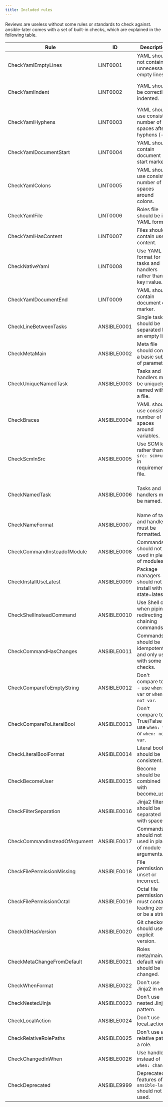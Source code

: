 ```yaml
---
title: Included rules
---
```


Reviews are useless without some rules or standards to check against. ansible-later comes with a set of built-in checks, which are explained in the following table.

| Rule                          | ID          | Description                                                       | Parameter                                                              |
| ----------------------------- | ----------- | ----------------------------------------------------------------- | ---------------------------------------------------------------------- |
| CheckYamlEmptyLines           | LINT0001    | YAML should not contain unnecessarily empty lines.                | {max: 1, max-start: 0, max-end: 1}                                     |
| CheckYamlIndent               | LINT0002    | YAML should be correctly indented.                                | {spaces: 2, check-multi-line-strings: false, indent-sequences: true}   |
| CheckYamlHyphens              | LINT0003    | YAML should use consistent number of spaces after hyphens (-).    | {max-spaces-after: 1}                                                  |
| CheckYamlDocumentStart        | LINT0004    | YAML should contain document start marker.                        | {document-start: {present: true}}                                      |
| CheckYamlColons               | LINT0005    | YAML should use consistent number of spaces around colons.        | {colons: {max-spaces-before: 0, max-spaces-after: 1}}                  |
| CheckYamlFile                 | LINT0006    | Roles file should be in YAML format.                              |                                                                        |
| CheckYamlHasContent           | LINT0007    | Files should contain useful content.                              |                                                                        |
| CheckNativeYaml               | LINT0008    | Use YAML format for tasks and handlers rather than key=value.     |                                                                        |
| CheckYamlDocumentEnd          | LINT0009    | YAML should contain document end marker.                          | {document-end: {present: true}}                                        |
| CheckLineBetweenTasks         | ANSIBLE0001 | Single tasks should be separated by an empty line.                |                                                                        |
| CheckMetaMain                 | ANSIBLE0002 | Meta file should contain a basic subset of parameters.            | author, description, min_ansible_version, platforms, dependencies      |
| CheckUniqueNamedTask          | ANSIBLE0003 | Tasks and handlers must be uniquely named within a file.          |                                                                        |
| CheckBraces                   | ANSIBLE0004 | YAML should use consistent number of spaces around variables.     | {double-braces: max-spaces-inside: 1, min-spaces-inside: 1}            |
| CheckScmInSrc                 | ANSIBLE0005 | Use SCM key rather than `src: scm+url` in requirements file.      |                                                                        |
| CheckNamedTask                | ANSIBLE0006 | Tasks and handlers must be named.                                 | {named-task: {exclude: [meta, debug, block, include\_\*, import\_\*]}} |
| CheckNameFormat               | ANSIBLE0007 | Name of tasks and handlers must be formatted.                     | formats: first letter capital                                          |
| CheckCommandInsteadofModule   | ANSIBLE0008 | Commands should not be used in place of modules.                  |                                                                        |
| CheckInstallUseLatest         | ANSIBLE0009 | Package managers should not install with state=latest.            |                                                                        |
| CheckShellInsteadCommand      | ANSIBLE0010 | Use Shell only when piping, redirecting or chaining commands.     |                                                                        |
| CheckCommandHasChanges        | ANSIBLE0011 | Commands should be idempotent and only used with some checks.     |                                                                        |
| CheckCompareToEmptyString     | ANSIBLE0012 | Don't compare to "" - use `when: var` or `when: not var`.         |                                                                        |
| CheckCompareToLiteralBool     | ANSIBLE0013 | Don't compare to True/False - use `when: var` or `when: not var`. |                                                                        |
| CheckLiteralBoolFormat        | ANSIBLE0014 | Literal bools should be consistent.                               | {literal-bools: [True, False, yes, no]}                                |
| CheckBecomeUser               | ANSIBLE0015 | Become should be combined with become_user.                       |                                                                        |
| CheckFilterSeparation         | ANSIBLE0016 | Jinja2 filters should be separated with spaces.                   |                                                                        |
| CheckCommandInsteadOfArgument | ANSIBLE0017 | Commands should not be used in place of module arguments.         |                                                                        |
| CheckFilePermissionMissing    | ANSIBLE0018 | File permissions unset or incorrect.                              |                                                                        |
| CheckFilePermissionOctal      | ANSIBLE0019 | Octal file permissions must contain leading zero or be a string.  |                                                                        |
| CheckGitHasVersion            | ANSIBLE0020 | Git checkouts should use explicit version.                        |                                                                        |
| CheckMetaChangeFromDefault    | ANSIBLE0021 | Roles meta/main.yml default values should be changed.             |                                                                        |
| CheckWhenFormat               | ANSIBLE0022 | Don't use Jinja2 in `when`.                                       |                                                                        |
| CheckNestedJinja              | ANSIBLE0023 | Don't use nested Jinja2 pattern.                                  |                                                                        |
| CheckLocalAction              | ANSIBLE0024 | Don't use local_action.                                           |                                                                        |
| CheckRelativeRolePaths        | ANSIBLE0025 | Don't use a relative path in a role.                              |                                                                        |
| CheckChangedInWhen            | ANSIBLE0026 | Use handlers instead of `when: changed`.                          |                                                                        |
| CheckDeprecated               | ANSIBLE9999 | Deprecated features of `ansible-later` should not be used.        |                                                                        |
